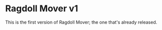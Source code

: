 Ragdoll Mover v1
================
This is the first version of Ragdoll Mover; the one that's already released.